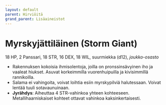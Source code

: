 ```yaml
---
layout: default
parent: Hirviöitä
grand_parent: Lisäaineistot
---
```


# Myrskyjättiläinen (Storm Giant)

18 HP, 2 Panssari, 18 STR, 16 DEX, 18 WIL, suurmiekka (d12), _joukko-osasto_

- Rakennuksen kokoisia ihmisolentoja, joilla on pronssinsävyinen iho ja vaaleat hiukset. Asuvat korkeimmilla vuorenhuipuilla ja kivisimmillä rannikoilla.
- Salama ei vahingoita, voivat loihtia esiin myrskypilviä halutessaan. Voivat lentää tuuli sotavaunuinaan.
- **Jyrähdys**: Aiheuttaa 4 STR-vahinkoa yhteen kohteeseen. Metallihaarniskaiset kohteet ottavat vahinkoa kaksinkertaisesti.
